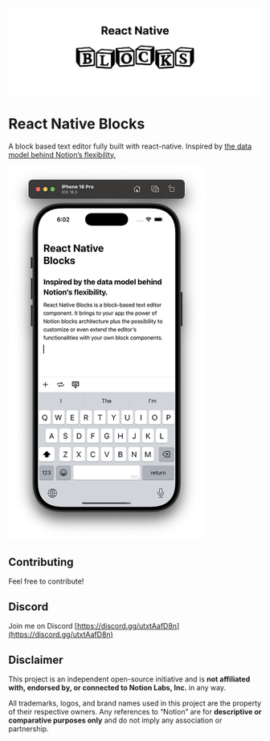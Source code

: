 ![Frame 14.png](https://github.com/PatoSala/notion-blocks/blob/main/assets/cover.png?raw=true)

# React Native Blocks

A block based text editor fully built with react-native. Inspired by [the data model behind Notion’s flexibility.](https://www.notion.com/blog/data-model-behind-notion)

![Screenshot 2025-10-07 at 6.02.31 PM.png](https://github.com/PatoSala/notion-blocks/blob/main/assets/screenshot.png?raw=true)

## Contributing

Feel free to contribute!

## Discord

Join me on Discord [https://discord.gg/utxtAafD8n](https://discord.gg/utxtAafD8n)

## Disclaimer

This project is an independent open-source initiative and is **not affiliated with, endorsed by, or connected to Notion Labs, Inc.** in any way.

All trademarks, logos, and brand names used in this project are the property of their respective owners. Any references to “Notion” are for **descriptive or comparative purposes only** and do not imply any association or partnership.

